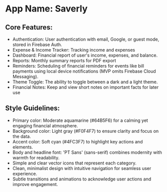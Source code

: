 # **App Name**: Saverly

## Core Features:

- Authentication: User authentication with email, Google, or guest mode, stored in Firebase Auth.
- Expense & Income Tracker: Tracking income and expenses
- Dashboard: Financial report of user's income, expenses, and balance.
- Reports: Monthly summary reports for PDF export
- Reminders: Scheduling of financial reminders for events like bill payments using local device notifications (MVP omits Firebase Cloud Messaging).
- Theme Toggle: The ability to toggle between a dark and a light theme.
- Financial Notes: Keep and view short notes on important facts for later use

## Style Guidelines:

- Primary color: Moderate aquamarine (#64B5F6) for a calming yet engaging financial atmosphere.
- Background color: Light gray (#F0F4F7) to ensure clarity and focus on the data.
- Accent color: Soft cyan (#4FC3F7) to highlight key actions and elements.
- Body and headline font: 'PT Sans' (sans-serif) combines modernity with warmth for readability.
- Simple and clear vector icons that represent each category.
- Clean, minimalist design with intuitive navigation for seamless user experience.
- Subtle transitions and animations to acknowledge user actions and improve engagement.